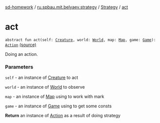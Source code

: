 [sd-homework](../../index.md) / [ru.spbau.mit.belyaev.strategy](../index.md) / [Strategy](index.md) / [act](.)

# act

`abstract fun act(self: `[`Creature`](../../ru.spbau.mit.belyaev.world/-creature/index.md)`, world: `[`World`](../../ru.spbau.mit.belyaev.world/-world/index.md)`, map: `[`Map`](../../ru.spbau.mit.belyaev.map/-map/index.md)`, game: `[`Game`](../../ru.spbau.mit.belyaev.game/-game/index.md)`): `[`Action`](../-action/index.md) [(source)](https://github.com/StasBel/sd-homework/blob/Roguelike/src/main/kotlin/ru/spbau/mit/belyaev/strategy/Strategy.kt#L21)

Doing an action.

### Parameters

`self` - an instance of [Creature](../../ru.spbau.mit.belyaev.world/-creature/index.md) to act

`world` - an instance of [World](../../ru.spbau.mit.belyaev.world/-world/index.md) to observe

`map` - an instance of [Map](../../ru.spbau.mit.belyaev.map/-map/index.md) using to work with mark

`game` - an instance of [Game](../../ru.spbau.mit.belyaev.game/-game/index.md) using to get some consts

**Return**
an instance of [Action](../-action/index.md) as a result of doing strategy

